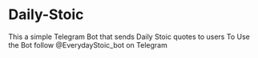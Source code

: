 # Daily-Stoic
This a simple Telegram Bot that sends Daily Stoic quotes to users
To Use the Bot follow @EverydayStoic_bot on Telegram
